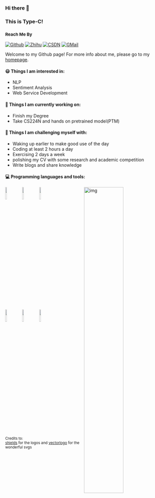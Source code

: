 ### Hi there 👋 
### This is Type-C!
### <sub>Reach Me By<sub/>

[![Github](https://img.shields.io/badge/-Github-000?style=flat&logo=Github&logoColor=white)](https://github.com/Type-C06)
[![Zhihu](https://img.shields.io/badge/-Zhihu-blue?style=flat&logo=Zhihu&logoColor=white)](https://www.zhihu.com/people/typ-24-69)
[![CSDN](https://img.shields.io/badge/-CSDN-c14438?style=flat&logo=C&logoColor=white)](https://blog.csdn.net/Tong_yanpeng)
[![GMail](https://img.shields.io/badge/-GMail-c14438?style=flat&logo=Gmail&logoColor=white)](mailto:yanpengt06@gmail.com)
	
Welcome to my Github page! For more info about me, please go to my [homepage](https://type-c06.github.io/about/).


#### 😃 Things I am interested in:
- NLP
- Sentiment Analysis
- Web Service Development


#### 🌱 Things I am currently working on: 

- Finish my Degree  
- Take CS224N and hands on pretrained model(PTM)


#### :muscle: Things I am challenging myself with:
- Waking up earlier to make good use of the day
- Coding at least 2 hours a day
- Exercising 2 days a week
- polishing my CV with some research and academic competition
- Write blogs and share knowledge

#### :computer: Programming languages and tools: 
<p>
	<img align="right" alt="img" src="https://github-readme-stats.vercel.app/api?username=Type-C06&show_icons=true" width="50%" height="auto"/>
<code><img width="10%" src="https://www.vectorlogo.zone/logos/java/java-ar21.svg"></code>
<code><img width="10%" src="https://www.vectorlogo.zone/logos/python/python-ar21.svg"></code>
<code><img width="10%" src="https://www.vectorlogo.zone/logos/pytorch/pytorch-ar21.svg"></code>
<br />
<code><img width="10%" src="https://www.vectorlogo.zone/logos/springio/springio-ar21.svg"></code>
<code><img width="10%" src="https://www.vectorlogo.zone/logos/mysql/mysql-ar21.svg"></code>
<code><img width="10%" src="https://www.vectorlogo.zone/logos/vuejs/vuejs-ar21.svg"></code>
<br />


<sub>Credits to: <br/> [shields](https://shields.io/) for the logos and [vectorlogo](https://www.vectorlogo.zone/) for the wonderful svgs</sub>
	

